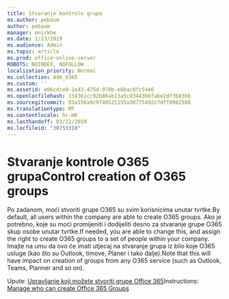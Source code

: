 ```yaml
---
title: Stvaranje kontrole grupa
ms.author: pebaum
author: pebaum
manager: mnirkhe
ms.date: 1/23/2019
ms.audience: Admin
ms.topic: article
ms.prod: office-online-server
ROBOTS: NOINDEX, NOFOLLOW
localization_priority: Normal
ms.collection: Adm_O365
ms.custom: ''
ms.assetid: e06cdce9-1e43-475d-970b-e0bac0fc5446
ms.openlocfilehash: 134361cc92b86ab13a5cd3443b6fabe2df3b83bb
ms.sourcegitcommit: 03a156a9c9740521155a30775492c7dff0982588
ms.translationtype: MT
ms.contentlocale: hr-HR
ms.lasthandoff: 03/22/2019
ms.locfileid: "30753310"
---
```

# <a name="control-creation-of-o365-groups"></a><span data-ttu-id="a4d76-102">Stvaranje kontrole O365 grupa</span><span class="sxs-lookup"><span data-stu-id="a4d76-102">Control creation of O365 groups</span></span>

<span data-ttu-id="a4d76-103">Po zadanom, moći stvoriti grupe O365 su svim korisnicima unutar tvrtke.</span><span class="sxs-lookup"><span data-stu-id="a4d76-103">By default, all users within the company are able to create O365 groups.</span></span> <span data-ttu-id="a4d76-104">Ako je potrebno, koje su moći promijeniti i dodijeliti desno za stvaranje grupe O365 skup osobe unutar tvrtke.</span><span class="sxs-lookup"><span data-stu-id="a4d76-104">If needed, you are able to change this, and assign the right to create O365 groups to a set of people within your company.</span></span> <span data-ttu-id="a4d76-105">Imajte na umu da ovo će imati utjecaj na stvaranje grupa iz bilo koje O365 usluge (kao što su Outlook, timove, Planer i tako dalje).</span><span class="sxs-lookup"><span data-stu-id="a4d76-105">Note that this will have impact on creation of groups from any O365 service (such as Outlook, Teams, Planner and so on).</span></span>
  
<span data-ttu-id="a4d76-106">Upute: [Upravljanje koji možete stvoriti grupe Office 365](https://docs.microsoft.com/office365/admin/create-groups/manage-creation-of-groups)</span><span class="sxs-lookup"><span data-stu-id="a4d76-106">Instructions: [Manage who can create Office 365 Groups](https://docs.microsoft.com/office365/admin/create-groups/manage-creation-of-groups)</span></span>
